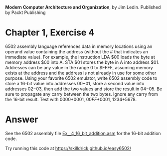 __Modern Computer Architecture and Organization__, by Jim Ledin. Published by Packt Publishing
# Chapter 1, Exercise 4

6502 assembly language references data in memory locations using an operand value containing the address (without the # that indicates an immediate value). For example, the instruction LDA $00 loads the byte at memory address $00 into A. STA $01 stores the byte in A into address $01. Addresses can be any value in the range 0 to $FFFF, assuming memory exists at the address and the address is not already in use for some other purpose. Using your favorite 6502 emulator, write 6502 assembly code to store a 16-bit value into addresses $00-$01, store a second value into addresses $02-$03, then add the two values and store the result in $04-$05. Be sure to propagate any carry between the two bytes. Ignore any carry from the 16-bit result. Test with $0000+$0001, $00FF+$0001, $1234+$5678.

# Answer
See the 6502 assembly file [Ex__4_16_bit_addition.asm](src/Ex__4_16_bit_addition.asm) for the 16-bit addition code.

Try running this code at https://skilldrick.github.io/easy6502/